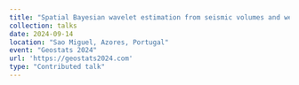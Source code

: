 ```yaml
---
title: "Spatial Bayesian wavelet estimation from seismic volumes and well data."
collection: talks
date: 2024-09-14
location: "Sao Miguel, Azores, Portugal"
event: "Geostats 2024"
url: 'https://geostats2024.com'
type: "Contributed talk"
---
```

